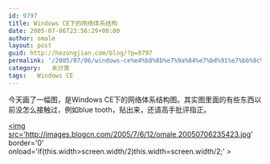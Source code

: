 ```yaml
---
id: 9797
title: Windows CE下的网络体系结构
date: 2005-07-06T23:56:29+00:00
author: omale
layout: post
guid: http://hezongjian.com/blog/?p=9797
permalink: '/2005/07/06/windows-ce%e4%b8%8b%e7%9a%84%e7%bd%91%e7%bb%9c%e4%bd%93%e7%b3%bb%e7%bb%93%e6%9e%84/'
category:   未分类
tags:   Windows CE
---
```

今天画了一幅图，是Windows CE下的网络体系结构图。其实图里面的有些东西以前没怎么接触过，例如blue tooth，贴出来，还请高手批评指正。

<a href='http://images.blogcn.com/2005/7/6/12/omale,20050706235423.jpg'  target='_blank' ><img src='http://images.blogcn.com/2005/7/6/12/omale,20050706235423.jpg' border='0' onload='if(this.width>screen.width/2)this.width=screen.width/2;&#8217; ></img></a>